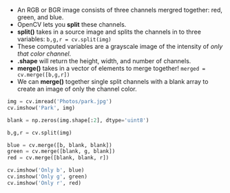 - An RGB or BGR image consists of three channels mergred together: red, green, and blue.
- OpenCV lets you **split** these channels.
- **split()** takes in a source image and splits the channels in to three variables: `b,g,r = cv.split(img)`
- These computed variables are a grayscale image of the intensity of *only that color channel*.
- **.shape** will return the height, width, and number of channels.
- **merge()** takes in a vector of elements to merge together!
	`merged = cv.merge([b,g,r])`
- We can **merge()** together single split channels with a blank array to create an image of only the channel color.
```python
img = cv.imread('Photos/park.jpg')
cv.imshow('Park', img)

blank = np.zeros(img.shape[:2], dtype='uint8')

b,g,r = cv.split(img)

blue = cv.merge([b, blank, blank])
green = cv.merge([blank, g, blank])
red = cv.merge([blank, blank, r]) 

cv.imshow('Only b', blue)
cv.imshow('Only g', green)
cv.imshow('Only r', red)
```
	